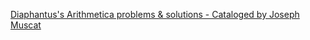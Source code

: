[Diaphantus's Arithmetica problems & solutions - Cataloged by Joseph Muscat](https://staff.um.edu.mt/jmus1/Diophantus.pdf)
